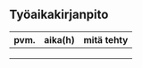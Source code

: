 ## Työaikakirjanpito

|**pvm.**  |**aika(h)**|**mitä tehty**|
|---	     |---       |---       |
|          |          |          |
|          |          |          |
|          |          |          |
